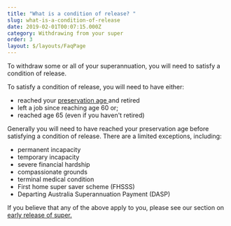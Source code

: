 ```yaml
---
title: "What is a condition of release? "
slug: what-is-a-condition-of-release
date: 2019-02-01T00:07:15.000Z
category: Withdrawing from your super
order: 3
layout: $/layouts/FaqPage
---
```

To withdraw some or all of your superannuation, you will need to satisfy a condition of release.

To satisfy a condition of release, you will need to have either:

* reached your [preservation age ](https://www.futuresuper.com.au/faqs/what-is-my-preservation-age/)and retired
* left a job since reaching age 60 or;
* reached age 65 (even if you haven't retired)

Generally you will need to have reached your preservation age before satisfying a condition of release. There are a limited exceptions, including:

* permanent incapacity
* temporary incapacity
* severe financial hardship
* compassionate grounds
* terminal medical condition
* First home super saver scheme (FHSSS)
* Departing Australia Superannuation Payment (DASP)

If you believe that any of the above apply to you, please see our section on [early release of super.](https://www.futuresuper.com.au/faqs/can-i-access-my-super-early/)